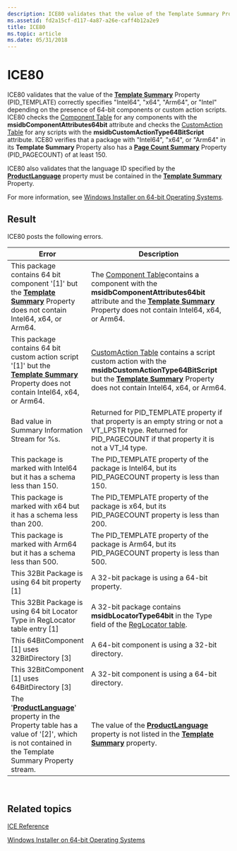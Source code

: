 ```yaml
---
description: ICE80 validates that the value of the Template Summary Property (PID\_TEMPLATE) correctly specifies &\#0034;Intel64&\#0034;, &\#0034;x64&\#0034;, or &\#0034;Intel&\#0034; depending on the presence of 64-bit components or custom action scripts.
ms.assetid: fd2a15cf-d117-4a87-a26e-caff4b12a2e9
title: ICE80
ms.topic: article
ms.date: 05/31/2018
---
```


# ICE80

ICE80 validates that the value of the [**Template Summary**](template-summary.md) Property (PID\_TEMPLATE) correctly specifies "Intel64", "x64", "Arm64", or "Intel" depending on the presence of 64-bit components or custom action scripts. ICE80 checks the [Component Table](component-table.md) for any components with the **msidbComponentAttributes64bit** attribute and checks the [CustomAction Table](customaction-table.md) for any scripts with the **msidbCustomActionType64BitScript** attribute. ICE80 verifies that a package with "Intel64", "x64", or "Arm64" in its **Template Summary** Property also has a [**Page Count Summary**](page-count-summary.md) Property (PID\_PAGECOUNT) of at least 150.

ICE80 also validates that the language ID specified by the [**ProductLanguage**](productlanguage.md) property must be contained in the [**Template Summary**](template-summary.md) Property.

For more information, see [Windows Installer on 64-bit Operating Systems](windows-installer-on-64-bit-operating-systems.md).

## Result

ICE80 posts the following errors.



| Error                                                                                                                                                                   | Description                                                                                                                                                                                                               |
|-------------------------------------------------------------------------------------------------------------------------------------------------------------------------|---------------------------------------------------------------------------------------------------------------------------------------------------------------------------------------------------------------------------|
| This package contains 64 bit component '\[1\]' but the [**Template Summary**](template-summary.md) Property does not contain Intel64, x64, or Arm64.                    | The [Component Table](component-table.md)contains a component with the **msidbComponentAttributes64bit** attribute and the [**Template Summary**](template-summary.md) Property does not contain Intel64, x64, or Arm64.        |
| This package contains 64 bit custom action script '\[1\]' but the [**Template Summary**](template-summary.md) Property does not contain Intel64, x64, or Arm64.         | [CustomAction Table](customaction-table.md) contains a script custom action with the **msidbCustomActionType64BitScript** but the [**Template Summary**](template-summary.md) Property does not contain Intel64, x64, or Arm64. |
| Bad value in Summary Information Stream for %s.                                                                                                                         | Returned for PID\_TEMPLATE property if that property is an empty string or not a VT\_LPSTR type. Returned for PID\_PAGECOUNT if that property it is not a VT\_I4 type.<br/>                                         |
| This package is marked with Intel64 but it has a schema less than 150.                                                                                                  | The PID\_TEMPLATE property of the package is Intel64, but its PID\_PAGECOUNT property is less than 150.                                                                                                            |
| This package is marked with x64 but it has a schema less than 200.                                                                                                      | The PID\_TEMPLATE property of the package is x64, but its PID\_PAGECOUNT property is less than 200.                                                                                                            |
| This package is marked with Arm64 but it has a schema less than 500.                                                                                                    | The PID\_TEMPLATE property of the package is Arm64, but its PID\_PAGECOUNT property is less than 500.                                                                                                            |
| This 32Bit Package is using 64 bit property \[1\]                                                                                                                       | A 32-bit package is using a 64-bit property.                                                                                                                                                                              |
| This 32Bit Package is using 64 bit Locator Type in RegLocator table entry \[1\]                                                                                         | A 32-bit package contains **msidbLocatorType64bit** in the Type field of the [RegLocator table](reglocator-table.md).                                                                                                    |
| This 64BitComponent \[1\] uses 32BitDirectory \[3\]                                                                                                                     | A 64-bit component is using a 32-bit directory.                                                                                                                                                                           |
| This 32BitComponent \[1\] uses 64BitDirectory \[3\]                                                                                                                     | A 32-bit component is using a 64-bit directory.                                                                                                                                                                           |
| The '[**ProductLanguage**](productlanguage.md)' property in the Property table has a value of '\[2\]', which is not contained in the Template Summary Property stream. | The value of the [**ProductLanguage**](productlanguage.md) property is not listed in the [**Template Summary**](template-summary.md) property.                                                                          |



 

## Related topics

<dl> <dt>

[ICE Reference](ice-reference.md)
</dt> <dt>

[Windows Installer on 64-bit Operating Systems](windows-installer-on-64-bit-operating-systems.md)
</dt> </dl>

 

 




